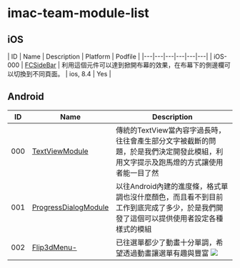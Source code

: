 # imac-team-module-list

## iOS
| ID | Name | Description | Platform | Podfile |
|---|---|---|---|---|---|
| iOS-000 | [FCSideBar](https://github.com/nutc-imac-team/iOS-000-FCSideBar) | 利用這個元件可以達到掀開布幕的效果，在布幕下的側邊欄可以切換到不同頁面。 | ios, 8.4 | Yes |


## Android
| ID | Name | Description | 
|---|---|---|
| 000 | [TextViewModule](https://github.com/nutc-imac-team/TextViewModule) | 傳統的TextView當內容字過長時，往往會產生部分文字被截斷的問題，於是我們決定開發此模組，利用文字提示及跑馬燈的方式讓使用者能一目了然 | 
| 001 | [ProgressDialogModule](https://github.com/nutc-imac-team/ProgressDialogModule)  | 以往Android內建的進度條，格式單調也沒什麼顏色，而且看不到目前工作到底完成了多少，於是我們開發了這個可以提供使用者設定各種樣式的模組  |
| 002 | [Flip3dMenu-](https://github.com/nutc-imac-team/Flip3dMenu-)  | 已往選單都少了動畫十分單調，希望透過動畫讓選單有趣與豐富 ![](https://github.com/nutc-imac-team/Flip3dMenu-/blob/master/Screenshot_2015-03-16-18-16-36-169x300.png?raw=true)|
